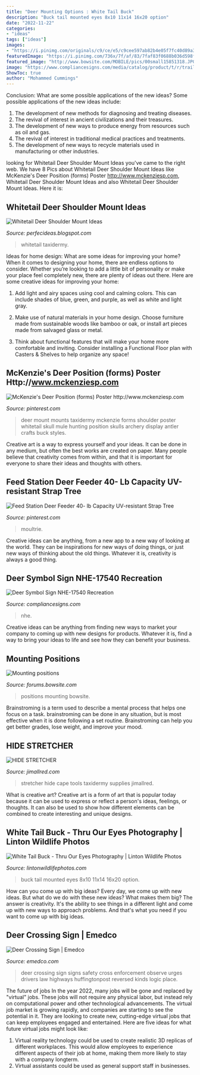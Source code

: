 ```yaml
---
title: "Deer Mounting Options : White Tail Buck"
description: "Buck tail mounted eyes 8x10 11x14 16x20 option"
date: "2022-11-22"
categories:
- "ideas"
tags: ["ideas"]
images:
- "https://i.pinimg.com/originals/c9/ce/e5/c9cee597ab82b4e05f7fc40d89a3f10d.jpg"
featuredImage: "https://i.pinimg.com/736x/7f/af/83/7faf83f0688b036d598f59cc51437db9--deer-skulls-deer-antlers.jpg"
featured_image: "http://www.bowsite.com/MOBILE/pics/00small15851318.JPG"
image: "https://www.compliancesigns.com/media/catalog/product/t/r/trail-sign-nhe-17540_1000.gif"
ShowToc: true
author: "Mohammed Cummings"
---
```



Conclusion: What are some possible applications of the new ideas?
Some possible applications of the new ideas include:
1. The development of new methods for diagnosing and treating diseases. 
2. The revival of interest in ancient civilizations and their treasures. 
3. The development of new ways to produce energy from resources such as oil and gas. 
4. The revival of interest in traditional medical practices and treatments. 
5. The development of new ways to recycle materials used in manufacturing or other industries.

	

		
looking for Whitetail Deer Shoulder Mount Ideas you've came to the right web. We have 8 Pics about Whitetail Deer Shoulder Mount Ideas like McKenzie&#039;s Deer Position (forms) Poster http://www.mckenziesp.com, Whitetail Deer Shoulder Mount Ideas and also Whitetail Deer Shoulder Mount Ideas. Here it is:
		
    
## Whitetail Deer Shoulder Mount Ideas

<img loading=lazy src="https://lh6.googleusercontent.com/proxy/EPCNI-WMFDpbCj2xszNsjyRJ08hj7RiXphA0TUU18OkvwUkTOYPKJuk7nz6p9TmP_9TvvljMbagjcXb77EJq0K38zKKizwHqj3k1lY_hHti1Ax5KNamOZOUnaq8stLRwlTP_NCM=s0-d" onerror="this.onerror=null;this.src='https://tse1.mm.bing.net/th?id=OIP.NfttvEZN27NZYm53u9JsfAAAAA&amp;pid=15.1';" alt="Whitetail Deer Shoulder Mount Ideas">

_Source: perfecideas.blogspot.com_

>whitetail taxidermy. 

	

Ideas for home design: What are some ideas for improving your home?
When it comes to designing your home, there are endless options to consider. Whether you’re looking to add a little bit of personality or make your place feel completely new, there are plenty of ideas out there. Here are some creative ideas for improving your home: 
1. Add light and airy spaces using cool and calming colors. This can include shades of blue, green, and purple, as well as white and light gray.

2. Make use of natural materials in your home design. Choose furniture made from sustainable woods like bamboo or oak, or install art pieces made from salvaged glass or metal.

3. Think about functional features that will make your home more comfortable and inviting. Consider installing a Functional Floor plan with Casters & Shelves to help organize any space! 


    
## McKenzie&#039;s Deer Position (forms) Poster Http://www.mckenziesp.com

<img loading=lazy src="https://i.pinimg.com/736x/7f/af/83/7faf83f0688b036d598f59cc51437db9--deer-skulls-deer-antlers.jpg" onerror="this.onerror=null;this.src='https://tse1.mm.bing.net/th?id=OIP.a7n1KWgOyMJ_TzBw7SSvuAHaLS&amp;pid=15.1';" alt="McKenzie&#039;s Deer Position (forms) Poster http://www.mckenziesp.com">

_Source: pinterest.com_

>deer mount mounts taxidermy mckenzie forms shoulder poster whitetail skull mule hunting position skulls archery display antler crafts buck styles. 

	

Creative art is a way to express yourself and your ideas. It can be done in any medium, but often the best works are created on paper. Many people believe that creativity comes from within, and that it is important for everyone to share their ideas and thoughts with others.

    
## Feed Station Deer Feeder 40- Lb Capacity UV-resistant Strap Tree

<img loading=lazy src="https://i.pinimg.com/originals/c9/ce/e5/c9cee597ab82b4e05f7fc40d89a3f10d.jpg" onerror="this.onerror=null;this.src='https://tse2.mm.bing.net/th?id=OIP.YPKtoEzXQgBvBV4xzmvO_gHaHa&amp;pid=15.1';" alt="Feed Station Deer Feeder 40- lb Capacity UV-resistant Strap Tree">

_Source: pinterest.com_

>moultrie. 

	

Creative ideas can be anything, from a new app to a new way of looking at the world. They can be inspirations for new ways of doing things, or just new ways of thinking about the old things. Whatever it is, creativity is always a good thing.

    
## Deer Symbol Sign NHE-17540 Recreation

<img loading=lazy src="https://www.compliancesigns.com/media/catalog/product/t/r/trail-sign-nhe-17540_1000.gif" onerror="this.onerror=null;this.src='https://tse2.mm.bing.net/th?id=OIP.StseizKa8ptHsxoijt8BHQHaHa&amp;pid=15.1';" alt="Deer Symbol Sign NHE-17540 Recreation">

_Source: compliancesigns.com_

>nhe. 

	

Creative ideas can be anything from finding new ways to market your company to coming up with new designs for products. Whatever it is, find a way to bring your ideas to life and see how they can benefit your business.

    
## Mounting Positions

<img loading=lazy src="http://www.bowsite.com/MOBILE/pics/00small15851318.JPG" onerror="this.onerror=null;this.src='https://tse1.mm.bing.net/th?id=OIP.eB6o9PXlvVL7Nk1a0Jfo-AHaNK&amp;pid=15.1';" alt="Mounting positions">

_Source: forums.bowsite.com_

>positions mounting bowsite. 

	

Brainstroming is a term used to describe a mental process that helps one focus on a task. brainstroming can be done in any situation, but is most effective when it is done following a set routine. Brainstroming can help you get better grades, lose weight, and improve your mood.

    
## HIDE STRETCHER

<img loading=lazy src="https://jimallred.com/wp-content/uploads/2016/10/CAPE-STRETCHER.jpg" onerror="this.onerror=null;this.src='https://tse3.mm.bing.net/th?id=OIP.KoEygoSsTY1WZHQOLGCIPAHaEK&amp;pid=15.1';" alt="HIDE STRETCHER">

_Source: jimallred.com_

>stretcher hide cape tools taxidermy supplies jimallred. 

	

What is creative art?
Creative art is a form of art that is popular today because it can be used to express or reflect a person's ideas, feelings, or thoughts. It can also be used to show how different elements can be combined to create interesting and unique designs.

    
## White Tail Buck - Thru Our Eyes Photography | Linton Wildlife Photos

<img loading=lazy src="https://lintonwildlifephotos.com/wp-content/uploads/2019/02/White-Tail-Buck.jpg" onerror="this.onerror=null;this.src='https://tse4.mm.bing.net/th?id=OIP.pd_bKHqqQVFl-Gpo5kcb6wHaFM&amp;pid=15.1';" alt="White Tail Buck - Thru Our Eyes Photography | Linton Wildlife Photos">

_Source: lintonwildlifephotos.com_

>buck tail mounted eyes 8x10 11x14 16x20 option. 

	

How can you come up with big ideas?
Every day, we come up with new ideas. But what do we do with these new ideas? What makes them big? The answer is creativity. It's the ability to see things in a different light and come up with new ways to approach problems. And that's what you need if you want to come up with big ideas.

    
## Deer Crossing Sign | Emedco

<img loading=lazy src="https://cdn-01.media-brady.com/store/emus/media/catalog/product/t/r/traffic-signs-rm213-lg.jpg" onerror="this.onerror=null;this.src='https://tse2.mm.bing.net/th?id=OIP.h_EPzh-fElK9IuTYVH1xYQAAAA&amp;pid=15.1';" alt="Deer Crossing Sign | Emedco">

_Source: emedco.com_

>deer crossing sign signs safety cross enforcement observe urges drivers law highways huffingtonpost reversed kinds logic place. 

	

The future of jobs
In the year 2022, many jobs will be gone and replaced by "virtual" jobs. These jobs will not require any physical labor, but instead rely on computational power and other technological advancements. The virtual job market is growing rapidly, and companies are starting to see the potential in it. They are looking to create new, cutting-edge virtual jobs that can keep employees engaged and entertained. Here are five ideas for what future virtual jobs might look like: 
1. Virtual reality technology could be used to create realistic 3D replicas of different workplaces. This would allow employees to experience different aspects of their job at home, making them more likely to stay with a company longterm. 
2. Virtual assistants could be used as general support staff in businesses.

